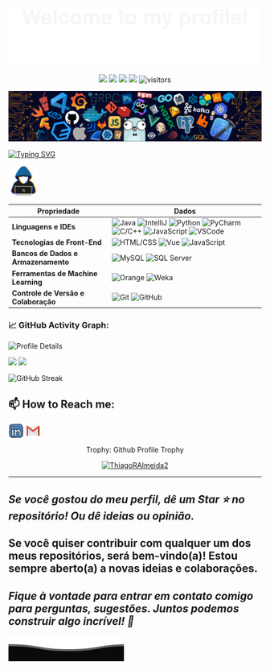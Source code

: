 ![](assets/Bottom_up.svg)

<!--   my-icons -->
<p align="center">
    <a href="https://github.com/ThiagoRAlmeida2/ThiagoRalmeida2"><img src="https://img.shields.io/badge/status-updating-brightgreen.svg"></a>
    <a href="https://github.com/ThiagoRAlmeida2/ThiagoRalmeida2/graphs/contributors"><img src="https://img.shields.io/github/contributors/BEPb/BEPb?color=blue"></a>
    <a href="https://github.com/ThiagoRAlmeida2/ThiagoRalmeida2/stargazers"><img src="https://img.shields.io/github/stars/ThiagoRalmeida2/ThiagoRalmeida2.svg?logo=github"></a>
    <a href="https://github.com/ThiagoRAlmeida2/ThiagoRalmeida2/network/members"><img src="https://img.shields.io/github/forks/ThiagoRalmeida2/ThiagoRalmeida2.svg?color=blue&logo=github"></a>
    <img src="https://visitor-badge.laobi.icu/badge?page_id=ThiagoRALmeida2.ThiagoRAlmeida2" alt="visitors"/>   
</p>

<!--   my-header-img -->
![](./src/header_.png)


<!--   my-ticker -->
[![Typing SVG](https://readme-typing-svg.herokuapp.com?color=%2336BCF7&center=true&vCenter=true&width=600&lines=Oi+,+eu+sou+Thiago+Ribeiro;+Bem-vindo+ao+meu+perfil!;+Eu+sou+estudante+de+programação;+Gosto+de+física;++Tenho+muito+entusiasmo+para;+aprender+linguagens+de+back-end+e+frameworks)](https://git.io/typing-svg)


<!--   my-skils -->
<img src = "https://github.com/0xAbdulKhalid/0xAbdulKhalid/raw/main/assets/mdImages/about_me.gif" width = 60px>

| Propriedade                                     | Dados                                                                                             |
|------------------------------------------------|---------------------------------------------------------------------------------------------------|
| **Linguagens e IDEs**                            | ![Java](https://img.shields.io/badge/-Java-007396?style=flat&logo=java) ![IntelliJ](https://img.shields.io/badge/-IntelliJ-000000?style=flat&logo=intellij-idea) ![Python](https://img.shields.io/badge/-Python-3776AB?style=flat&logo=python) ![PyCharm](https://img.shields.io/badge/-PyCharm-000000?style=flat&logo=pycharm) ![C/C++](https://img.shields.io/badge/-C/C++-00599C?style=flat&logo=c)  ![JavaScript](https://img.shields.io/badge/-JavaScript-F7DF1E?style=flat&logo=javascript)  ![VSCode](https://img.shields.io/badge/-VSCode-007ACC?style=flat&logo=visual-studio-code) |
| **Tecnologias de Front-End**                     | ![HTML/CSS](https://img.shields.io/badge/-HTML/CSS-E34F26?style=flat&logo=html5) ![Vue](https://img.shields.io/badge/-Vue-4FC08D?style=flat&logo=vue.js) ![JavaScript](https://img.shields.io/badge/-JavaScript-F7DF1E?style=flat&logo=javascript)             |
| **Bancos de Dados e Armazenamento**               | ![MySQL](https://img.shields.io/badge/-MySQL-444444?style=flat&logo=MySQL) ![SQL Server](https://img.shields.io/badge/-SQL_Server-CC2927?style=flat&logo=microsoft-sql-server)     |
| **Ferramentas de Machine Learning**               | ![Orange](https://img.shields.io/badge/-Orange-FFA500?style=flat&logo=orange) ![Weka](https://img.shields.io/badge/-Weka-469A1F?style=flat&logo=weka)                                 |
| **Controle de Versão e Colaboração**               | ![Git](https://img.shields.io/badge/-Git-F05032?style=flat&logo=git) ![GitHub](https://img.shields.io/badge/-GitHub-181717?style=flat&logo=github)                                       |


<!--   GitHub stats graph -->
### 📈 GitHub Activity Graph:

<!--   Profile Summary -->
![Profile Details](http://github-profile-summary-cards.vercel.app/api/cards/profile-details?username=ThiagoRAlmeida2&theme=github_dark)

<!--   GitHub Stats -->
<div> 
    <img height="200px" src="https://github-readme-stats.vercel.app/api?username=ThiagoRAlmeida2&show_icons=true&theme=github_dark&hide_border=true&count_private=true" />
    <img height="200px" src="https://github-readme-stats.vercel.app/api/top-langs/?username=ThiagoRAlmeida2&layout=compact&langs_count=7&theme=github_dark&hide_border=true" />
</div>

<!--   GitHub Streak -->
![GitHub Streak](http://github-readme-streak-stats.herokuapp.com?user=ThiagoRAlmeida2&theme=github_dark&hide_border=true&date_format=j%20M%5B%20Y%5D)


## 📫 How to Reach me:

<p align="left">
<a href="https://www.linkedin.com/in/thiago-ribeiro-139727260/" target="blank"><img align="center" src="https://raw.githubusercontent.com/ThiagoRAlmeida2/ThiagoRAlmeida2/master/assets/linkedin.svg" alt="ThiagoRAlmeida2" height="30" width="30" /></a>
<a href="mailto:thiagoralmeida23@gmail.com" target="blank"><img align="center" src="https://raw.githubusercontent.com/ThiagoRAlmeida2/ThiagoRAlmeida2/master/assets/gmail.svg" alt="Gmail" height="30" width="30" /></a>
</p>

<div align="center">
<summary>Trophy: Github Profile Trophy</summary>
</div>

<p align="center"> 
<a href="https://github.com/ryo-ma/github-profile-trophy"><img src="https://github-profile-trophy.vercel.app/?username=ThiagoRAlmeida2" alt="ThiagoRAlmeida2" /></a>
</p>

---
  *Se você gostou do meu perfil, dê um Star ⭐ no repositório! Ou dê ideias ou opinião.* 
---
Se você quiser contribuir com qualquer um dos meus repositórios, será bem-vindo(a)! Estou sempre aberto(a) a novas ideias e colaborações.
---
  *Fique à vontade para entrar em contato comigo para perguntas, sugestões. Juntos podemos construir algo incrível! 🚀* 
---

![](assets/Bottom_down.svg)
